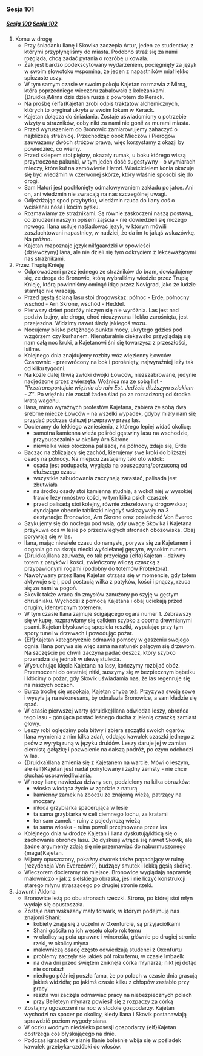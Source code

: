 ### Sesja 101
##### [Sesja 100](#sesja-100) [Sesja 102](#sesja-102)
1. Komu w drogę
    - Przy śniadaniu Ilanę i Skovika zaczepia Artur, jeden ze studentów, z którymi przypłynęliśmy do miasta. Podobno straż się za nami rozgląda, chcą zadać pytania o rozróbę u kowala.
    - Żak jest bardzo podekscytowany wydarzeniem, pocięgnięty za język w swoim słowotoku wspomina, że jeden z napastników miał lekko spiczaste uszy.
    - W tym samym czasie w swoim pokoju Kajetan rozmawia z Mirną, która poprzedniego wieczoru zabalowała z koleżankami. {Druidka}Mirna dziś dzień rusza z powrotem do Kerack.
    - Na prośbę {elfa}Kajetan zrobi odpis traktatów alchemicznych, których to oryginał ukryła w swoim lokum w Kerack.
    - Kajetan dołącza do śniadania. Zostaje uświadomiony o potrzebie wizyty u strażników, coby nikt za nami nie gonił za murami miasta.
    - Przed wyruszeniem do Bronowic zamiarowujemy zahaczyć o najbliższą strażnicę. Przechodząc obok Mieczów i Pierogów zauważamy dwóch stróżów prawa, więc korzystamy z okazji by powiedzieć, co wiemy.
    - Przed sklepem stoi piękny, okazały rumak, u boku którego wiszą przytroczone pakunki, w tym jeden dość sugestywny - o wymiarach mieczy, które kuł na zamówienie Hatori. Właścicielem konia okazuje się być wiedźmin w czerwonej skórze, który właśnie sposobi się do drogi.
    - Sam Hatori jest pochłonięty odmalowywaniem zakładu po jatce. Ani on, ani wiedźmin nie zwracają na nas szczególnej uwagi.
    - Odjeżdżając spod przybytku, wiedźmin rzuca do Ilany coś o wciskaniu nosa i kocim pysku.
    - Rozmawiamy ze strażnikami. Są równie zaskoczeni naszą postawą, co znudzeni naszym opisem zajścia - nie dowiedzieli się niczego nowego. Ilana usiłuje naśladować język, w którym mówili zaszlachtowani napastnicy, w nadziei, że da im to jakąś wskazówkę. Na próżno.
    - Kajetan rozpoznaje język nilfgaardzki w opowieści {dziewczyny}Ilana, ale nie dzieli się tym odkryciem z lekceważącymi nas strażnikami.
2. Przez Trupią Knieję
    - Odprowadzeni przez jednego ze strażników do bram, dowiadujemy się, że droga do Bronowic, którą wybraliśmy wiedzie przez Trupią Knieję, którą powinniśmy ominąć idąc przez Novigrad, jako że ludzie stamtąd nie wracają.
    - Przed gęstą ścianą lasu stoi drogowskaz: północ - Erde, północny wschód - Arn Skrone, wschód - Heddel.
    - Pierwszy dzień podróży niczym się nie wyróżnia. Las jest nad podziw bujny, ale droga, choć nieużywana i lekko zarośnięta, jest przejezdna. Widzimy nawet ślady jakiegoś wozu.
    - Nocujemy blisko potężnego punktu mocy, ukrytego gdzieś pod wzgórzem czy kurhanem. Nienaturalnie ciekawsko przyglądają się nam całą noc kruki, a Kajetanowi śni się towarzysz z przeszłości, Isilme.
    - Kolejnego dnia znajdujemy rozbity wóz więzienny Łowców Czarownic - przewrócony na bok i porośnięty, najwyraźniej leży tak od kilku tygodni.
    - Na koźle dalej tkwią zwłoki dwójki Łowców, niezszabrowane, jedynie nadjedzone przez zwierzęta. Woźnica ma ze sobą list - *"Przetransportujcie więźnia do ruin Est. Jedźcie dłuższym szlakiem - Z"*. Po więźniu nie został żaden ślad po za rozsadzoną od środka kratą wagonu.
    - Ilana, mimo wyraźnych protestów Kajetana, zabiera ze sobą dwa srebrne miecze Łowców - na wszelki wypadek, gdyby miały nam się przydać podczas dalszej przeprawy przez las.
    - Docieramy do lekkiego wzniesienia, z którego lepiej widać okolicę:
        - samotna kamienna wieża pośród gęstwiny lasu na wschodzie, przypuszczalnie w okolicy Arn Skrone
        - niewielka wieś otoczona palisadą, na północy, zdaje się, Erde
    - Bacząc na zbliżający się zachód, kierujemy swe kroki do bliższej osady na północy. Na miejscu zastajemy taki oto widok:
        - osada jest podupadła, wygląda na opuszczoną/porzuconą od dłuższego czasu
        - wszystkie zabudowania zaczynają zarastać, palisada jest zbutwiała
        - na środku osady stoi kamienna studnia, a wokół niej w wysokiej trawie leży mnóstwo kości, w tym kilka psich czaszek
        - przed palisadą stoi kolejny, równie zdezelowany drogowskaz; dyndające obecnie tabliczki niegdyś wskazywały na 3 destynacje: Bronowice, Arn Skrone oraz posiadłość Von Everec
    - Szykujemy się do noclegu pod wsią, gdy uwagę Skovika i Kajetana przykuwa coś w lesie po przeciwległych stronach obozowiska. Obaj porywają się w las.
    - Ilana, mając niewiele czasu do namysłu, porywa się za Kajetanem i dogania go na skraju niecki wyściełanej gęstym, wysokim runem.
    - {Druidka}Ilana zauważa, co tak przyciąga {elfa}Kajetan - dziwny totem z patyków i kości, zwieńczony wilczą czaszką z przypawionymi rogami (podobny do totemów Protektora).
    - Nawoływany przez Ilanę Kajetan otrząsa się w momencie, gdy totem aktywuje się i, pod postacią wilka z patyków, kości i pnączy, rzuca się za nami w pogoń.
    - Skovik także wraca do zmysłów zanużony po szyję w gęstym chruśniaku. Wychodzi z pomocą Kajetana i obaj uciekają przed drugim, identycznym totemem.
    - W tym czasie Ilana zajmuje ścigającego ogara numer 1. Zebrawszy się w kupę, rozprawiamy się całkiem szybko z oboma drewnianymi psami. Kajetan błyskawicą spopiela resztki, wypalając przy tym spory tunel w drzewach i powodując pożar.
    - {Elf}Kajetan kategorycznie odmawia pomocy w gaszeniu swojego ognia. Ilana porywa się więc sama na ratunek palącym się drzewom. Na szczęście po chwili zaczyna padać deszcz, który szybko przeradza się jednak w ulewę stulecia.
    - Wysłuchując klęcia Kajetana na lasy, kończymy rozbijać obóz. Przemoczeni do ostatniej nitki, suszymy się w bezpiecznym bąbelku i kłócimy o pożar, gdy Skovik uświadamia nas, że las regenruje się na naszych oczach.
    - Burza trochę się uspokaja, Kajetan chyba też. Przyzywa swoją sowe i wysyła ją na rekonesans, by odnalazła Bronowice, a sam kładzie się spać.
    - W czasie pierwszej warty {druidkę}Ilana odwiedza leszy, obrońca tego lasu - górująca postać leśnego ducha z jelenią czaszką zamiast głowy.
    - Leszy robi oględziny pola bitwy i zbiera szczątki swoich ogarów. Ilana wymienia z nim kilka zdań, oddając kawałek czaszki jednego z psów z wyrytą runą w języku druidów. Leszy daruje jej w zamian ciernistą gałązkę i pozwolenie na dalszą podróż, po czym odchodzi w las.
    - {Druidka}Ilana zmienia się z Kajetanem na warcie. Mówi o leszym, ale {elf}Kajetan jest nadal poirytowany i żądny zemsty - nie chce słuchać usprawiedliwiania.
    - W nocy Ilanę nawiedza dziwny sen, podzielony na kilka obrazków:
        - wioska wiodąca życie w zgodzie z naturą
        - kamienny zamek na zboczu ze znajomą wieżą, patrzący na moczary
        - młoda grzybiarka spacerująca w lesie
        - ta sama grzybiarka w celi ciemnego lochu, za kratami
        - ten sam zamek - ruiny z pojedynczą wieżą
        - ta sama wioska - ruina powoli przejmowana przez las
    - Kolejnego dnia w drodze Kajetan i Ilana dyskutują/kłócą się o zachowanie obrońcy lasu. Do dyskusji wtrąca się nawet Skovik, ale żadne argumenty zdają się nie przemawiać do naburmuszonego {maga}Kajetan.
    - Mijamy opuszczony, pokaźny dworek także popadający w ruinę (rezydencja Von Evereców?), budzący smutek i lekką gęsią skórkę.
    - Wieczorem docieramy na miejsce. Bronowice wyglądają naprawdę malowniczo - jak z sielskiego obraska, jeśli nie liczyć konstrukcji starego młynu straszącego po drugiej stronie rzeki.
3. Jawunt i Aldona
    - Bronowice leżą po obu stronach rzeczki. Strona, po której stoi młyn wydaje się opustoszała.
    - Zostaje nam wskazany mały folwark, w którym podejmują nas znajomi Shani:
        - kobiety znają się z uczelni w Oxenfurcie, są przyjaciółkami
        - Shani gościła na ich weselu około rok temu
        - w okolicy są pola uprawne i winorośla, głównie po drugiej stronie rzeki, w okolicy młyna
        - malowniczą osadę często odwiedzają studenci z Oxenfurtu
        - problemy zaczęły się jakieś pół roku temu, w czasie Imbaelk
        - na dwa dni przed świętem zniknęła córka młynarza; nikt jej dotąd nie odnalazł
        - niedługo później poszła fama, że po polach w czasie dnia grasują jakieś widzidła; po jakimś czasie kilku z chłopów zasłabło przy pracy
        - reszta wsi zaczęła odmawiać pracy na niebezpiecznych polach
        - przy Belleteyn młynarz powiesił się z rozpaczy za córką
    - Zostajmy ugoszczeni na noc w stodole gospodarzy. Kajetan wychodzi na spacer po okolicy, kiedy Ilana i Skovik postanawiają sprawdzić poziom wygody siana.
    - W oczku wodnym niedaleko posesji gospodarzy {elf}Kajetan dostrzega coś błyskającego na dnie.
    - Podczas igraszek w sianie Ilanie boleśnie wbija się w pośladek kawałek grzebyka-ozdóbki do włosów.
